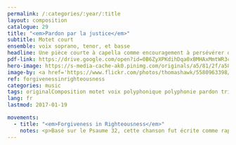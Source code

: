 ```yaml
---
permalink: /:categories/:year/:title
layout: composition
catalogue: 29
title: "<em>Pardon par la justice</em>"
subtitle: Motet court
ensemble: voix soprano, tenor, et basse
headline: Une pièce courte à capella comme encouragement à persévérer dans le Seigneur et surmonter le péché.
pdf-link: https://drive.google.com/open?id=0B6ZyXPKdihDqa0xBMHAxMmtWR3c
hero-image: https://s-media-cache-ak0.pinimg.com/originals/a5/81/2f/a5812f21cce534435c89b89253371f8d.jpg
image-by: <a href='https://www.flickr.com/photos/thomashawk/5580963398/in/photolist-9vaTYS-dUY3bQ-aQx4op-yRNaGs-kT3Rr7-kT3NxS-yRNf6Y-s46Z1y-wWPJmQ-kT2eHg-rPK5ff-kT24yD-kT2akD-kT1Cpv-qzQZBc-zweZAu-rwUJqZ-53uaUo-qvr5y-8FH3DA-ad9iNq-91S7Ey-8Qcmbr-5WdGS3-e5v2Jg-e5AFzQ-qCvH2G-8ej7Gj-JW2sQ-e5v474-7yuPBd-gQFUD-8Drmqh-fBHK7A-qxmhoG-9ErYFo-eD4YUL-7UfG4U-nRe8kq-f591H9-dYzqUZ-rmrmfV-c1C3rb-8dKerm-oV7tHR-a21HtQ-aYfzBZ-bbnZvk-dBjE43-iQh3Hd' target='_new'>Whose God</a> par <a href='https://www.flickr.com/photos/thomashawk/' target='_new' >Thomas Hawk</a> under <a href='https://creativecommons.org/licenses/by-nc/2.0/' target='_new'>Attribution-NonCommercial 2.0 Generic</a>
ref: forgivenessinrighteousness
categories: music
tags: originalComposition motet voix polyphonique polyphonie pardon trio
lang: fr
lastmod: 2017-01-19

movements:
  - title: "<em>Forgiveness in Righteousness</em>"
    notes: <p>Basé sur le Psaume 32, cette chanson fut écrite comme rappel à rechercher toujours le pardon du Seigneur et à y prendre joie. Cette composition a été composée à l'origine pour l'église du campus à Pensacola Christian College.</p>
---
```

